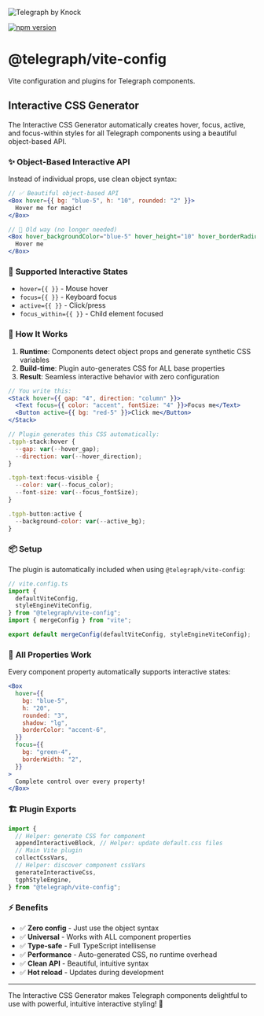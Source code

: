 ![Telegraph by Knock](https://github.com/knocklabs/telegraph/assets/29106675/9b5022e3-b02c-4582-ba57-3d6171e45e44)

[![npm version](https://img.shields.io/npm/v/@telegraph/vite-config.svg)](https://www.npmjs.com/package/@telegraph/vite-config)

# @telegraph/vite-config

Vite configuration and plugins for Telegraph components.

## Interactive CSS Generator

The Interactive CSS Generator automatically creates hover, focus, active, and focus-within styles for all Telegraph components using a beautiful object-based API.

### ✨ **Object-Based Interactive API**

Instead of individual props, use clean object syntax:

```jsx
// ✅ Beautiful object-based API
<Box hover={{ bg: "blue-5", h: "10", rounded: "2" }}>
  Hover me for magic!
</Box>

// 🚫 Old way (no longer needed)
<Box hover_backgroundColor="blue-5" hover_height="10" hover_borderRadius="2">
  Hover me
</Box>
```

### 🎯 **Supported Interactive States**

- `hover={{ }}` - Mouse hover
- `focus={{ }}` - Keyboard focus
- `active={{ }}` - Click/press
- `focus_within={{ }}` - Child element focused

### 🔧 **How It Works**

1. **Runtime**: Components detect object props and generate synthetic CSS variables
2. **Build-time**: Plugin auto-generates CSS for ALL base properties
3. **Result**: Seamless interactive behavior with zero configuration

```jsx
// You write this:
<Stack hover={{ gap: "4", direction: "column" }}>
  <Text focus={{ color: "accent", fontSize: "4" }}>Focus me</Text>
  <Button active={{ bg: "red-5" }}>Click me</Button>
</Stack>

// Plugin generates this CSS automatically:
.tgph-stack:hover {
  --gap: var(--hover_gap);
  --direction: var(--hover_direction);
}

.tgph-text:focus-visible {
  --color: var(--focus_color);
  --font-size: var(--focus_fontSize);
}

.tgph-button:active {
  --background-color: var(--active_bg);
}
```

### 📦 **Setup**

The plugin is automatically included when using `@telegraph/vite-config`:

```ts
// vite.config.ts
import {
  defaultViteConfig,
  styleEngineViteConfig,
} from "@telegraph/vite-config";
import { mergeConfig } from "vite";

export default mergeConfig(defaultViteConfig, styleEngineViteConfig);
```

### 🎨 **All Properties Work**

Every component property automatically supports interactive states:

```jsx
<Box
  hover={{
    bg: "blue-5",
    h: "20",
    rounded: "3",
    shadow: "lg",
    borderColor: "accent-6",
  }}
  focus={{
    bg: "green-4",
    borderWidth: "2",
  }}
>
  Complete control over every property!
</Box>
```

### 🏗️ **Plugin Exports**

```ts
import {
  // Helper: generate CSS for component
  appendInteractiveBlock, // Helper: update default.css files
  // Main Vite plugin
  collectCssVars,
  // Helper: discover component cssVars
  generateInteractiveCss,
  tgphStyleEngine,
} from "@telegraph/vite-config";
```

### ⚡ **Benefits**

- ✅ **Zero config** - Just use the object syntax
- ✅ **Universal** - Works with ALL component properties
- ✅ **Type-safe** - Full TypeScript intellisense
- ✅ **Performance** - Auto-generated CSS, no runtime overhead
- ✅ **Clean API** - Beautiful, intuitive syntax
- ✅ **Hot reload** - Updates during development

---

The Interactive CSS Generator makes Telegraph components delightful to use with powerful, intuitive interactive styling! 🎉
